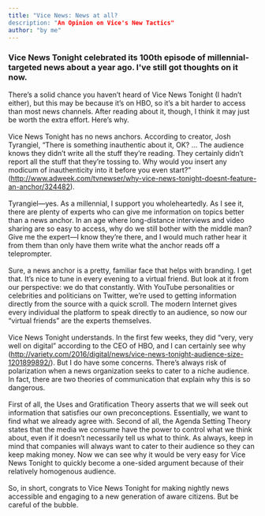 ```yaml
---
title: "Vice News: News at all?
description: "An Opinion on Vice's New Tactics"
author: "by me"
---
```

### Vice News Tonight celebrated its 100th episode of millennial-targeted news about a year ago. I've still got thoughts on it now.
There’s a solid chance you haven’t heard of Vice News Tonight (I hadn’t either), but this may be because it’s on HBO, so it’s a bit harder to access than most news channels. After reading about it, though, I think it may just be worth the extra effort. Here’s why. 
<br> <br>
Vice News Tonight has no news anchors. According to creator, Josh Tyrangiel, “There is something inauthentic about it, OK? … The audience knows they didn’t write all the stuff they’re reading. They certainly didn’t report all the stuff that they’re tossing to. Why would you insert any modicum of inauthenticity into it before you even start?” (http://www.adweek.com/tvnewser/why-vice-news-tonight-doesnt-feature-an-anchor/324482).
<br><br>
Tyrangiel—yes. As a millennial, I support you wholeheartedly. As I see it, there are plenty of experts who can give me information on topics better than a news anchor. In an age where long-distance interviews and video sharing are so easy to access, why do we still bother with the middle man? Give me the expert—I know they’re there, and I would much rather hear it from them than only have them write what the anchor reads off a teleprompter. 
<br> <br>
Sure, a news anchor is a pretty, familiar face that helps with branding. I get that. It’s nice to tune in every evening to a virtual friend. But look at it from our perspective: we do that constantly. With YouTube personalities or celebrities and politicians on Twitter, we’re used to getting information directly from the source with a quick scroll. The modern Internet gives every individual the platform to speak directly to an audience, so now our “virtual friends” are the experts themselves. 
<br><br>
Vice News Tonight understands. In the first few weeks, they did “very, very well on digital” according to the CEO of HBO, and I can certainly see why (http://variety.com/2016/digital/news/vice-news-tonight-audience-size-1201899892/). But I do have some concerns. There’s always risk of polarization when a news organization seeks to cater to a niche audience. In fact, there are two theories of communication that explain why this is so dangerous.
<br><br>
First of all, the Uses and Gratification Theory asserts that we will seek out information that satisfies our own preconceptions. Essentially, we want to find what we already agree with. Second of all, the Agenda Setting Theory states that the media we consume have the power to control what we think about, even if it doesn’t necessarily tell us what to think. As always, keep in mind that companies will always want to cater to their audience so they can keep making money. Now we can see why it would be very easy for Vice News Tonight to quickly become a one-sided argument because of their relatively homogenous audience. 
<br><br>
So, in short, congrats to Vice News Tonight for making nightly news accessible and engaging to a new generation of aware citizens. But be careful of the bubble.
